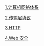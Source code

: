 <a href="https://github.com/linzhi-linzhi/Blob/issues/23">1.计算机网络体系</a> <br>

<a href="https://github.com/linzhi-linzhi/Blob/issues/24">2.传输层协议</a> <br>

<a href="">3.HTTP</a> <br>

<a href="">4.Web 安全</a>  <br>
